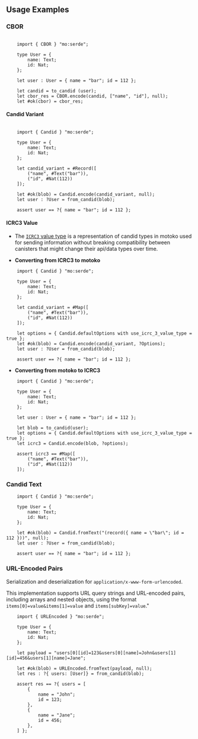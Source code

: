 
## Usage Examples

### CBOR 

```motoko

    import { CBOR } "mo:serde";

    type User = {
        name: Text;
        id: Nat;
    };

    let user : User = { name = "bar"; id = 112 };

    let candid = to_candid (user);
    let cbor_res = CBOR.encode(candid, ["name", "id"], null);
    let #ok(cbor) = cbor_res;
```

#### Candid Variant 
```motoko

    import { Candid } "mo:serde";

    type User = {
        name: Text;
        id: Nat;
    };

    let candid_variant = #Record([
        ("name", #Text("bar")),
        ("id", #Nat(112))
    ]);

    let #ok(blob) = Candid.encode(candid_variant, null);
    let user : ?User = from_candid(blob);

    assert user == ?{ name = "bar"; id = 112 };

```

#### ICRC3 Value
- The [`ICRC3` value type](https://github.com/dfinity/ICRC-1/tree/main/standards/ICRC-3#value) is a representation of candid types in motoko used for sending information without breaking compatibility between canisters that might change their api/data types over time.

- **Converting from ICRC3 to motoko**
```motoko
    import { Candid } "mo:serde";

    type User = {
        name: Text;
        id: Nat;
    };

    let candid_variant = #Map([
        ("name", #Text("bar")),
        ("id", #Nat(112))
    ]);

    let options = { Candid.defaultOptions with use_icrc_3_value_type = true };
    let #ok(blob) = Candid.encode(candid_variant, ?Options);
    let user : ?User = from_candid(blob);

    assert user == ?{ name = "bar"; id = 112 };

```

- **Converting from motoko to ICRC3**
```motoko
    import { Candid } "mo:serde";

    type User = {
        name: Text;
        id: Nat;
    };

    let user : User = { name = "bar"; id = 112 };

    let blob = to_candid(user);
    let options = { Candid.defaultOptions with use_icrc_3_value_type = true };
    let icrc3 = Candid.encode(blob, ?options);

    assert icrc3 == #Map([
        ("name", #Text("bar")),
        ("id", #Nat(112))
    ]);

```

### Candid Text
```motoko
    import { Candid } "mo:serde";

    type User = {
        name: Text;
        id: Nat;
    };

    let #ok(blob) = Candid.fromText("(record({ name = \"bar\"; id = 112 }))", null);
    let user : ?User = from_candid(blob);

    assert user == ?{ name = "bar"; id = 112 };

```


### URL-Encoded Pairs
Serialization and deserialization for `application/x-www-form-urlencoded`.

This implementation supports URL query strings and URL-encoded pairs, including arrays and nested objects, using the format `items[0]=value&items[1]=value` and `items[subKey]=value`."

```motoko
    import { URLEncoded } "mo:serde";
    
    type User = {
        name: Text;
        id: Nat; 
    };
    
    let payload = "users[0][id]=123&users[0][name]=John&users[1][id]=456&users[1][name]=Jane";

    let #ok(blob) = URLEncoded.fromText(payload, null);
    let res : ?{ users: [User]} = from_candid(blob);

    assert res == ?{ users = [
        {
            name = "John";
            id = 123;
        },
        {
            name = "Jane";
            id = 456;
        },
    ] };

```
